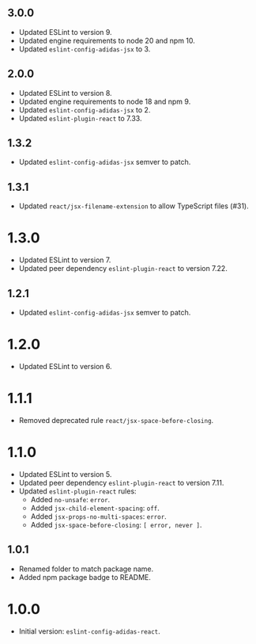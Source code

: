 ## 3.0.0

- Updated ESLint to version 9.
- Updated engine requirements to node 20 and npm 10.
- Updated `eslint-config-adidas-jsx` to 3.

## 2.0.0

- Updated ESLint to version 8.
- Updated engine requirements to node 18 and npm 9.
- Updated `eslint-config-adidas-jsx` to 2.
- Updated `eslint-plugin-react` to 7.33.

## 1.3.2

- Updated `eslint-config-adidas-jsx` semver to patch.

## 1.3.1

- Updated `react/jsx-filename-extension` to allow TypeScript files (#31).

# 1.3.0

- Updated ESLint to version 7.
- Updated peer dependency `eslint-plugin-react` to version 7.22.

## 1.2.1

- Updated `eslint-config-adidas-jsx` semver to patch.

# 1.2.0

- Updated ESLint to version 6.

# 1.1.1

- Removed deprecated rule `react/jsx-space-before-closing`.

# 1.1.0

- Updated ESLint to version 5.
- Updated peer dependency `eslint-plugin-react` to version 7.11.
- Updated `eslint-plugin-react` rules:
  - Added `no-unsafe`: `error`.
  - Added `jsx-child-element-spacing`: `off`.
  - Added `jsx-props-no-multi-spaces`: `error`.
  - Added `jsx-space-before-closing`: `[ error, never ]`.

## 1.0.1

- Renamed folder to match package name.
- Added npm package badge to README.

# 1.0.0

- Initial version: `eslint-config-adidas-react`.
